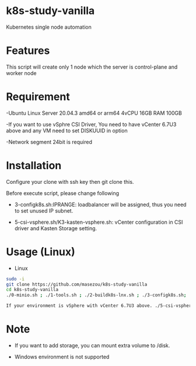 # k8s-study-vanilla
Kubernetes single node automation

# Features

This script will create only 1 node which the server is control-plane and worker node

# Requirement

-Ubuntu Linux Server 20.04.3 amd64 or arm64 4vCPU 16GB RAM 100GB

-If you want to use vSphre CSI Driver, You need to have vCenter 6.7U3 above and any VM need to set DISKUUID in option

-Network segment 24bit is required

# Installation

Configure your clone with ssh key then git clone this.

Before execute script, please change following

* 3-configk8s.sh:IPRANGE: loadbalancer will be assigned, thus you need to set unused IP subnet.

* 5-csi-vsphere.sh/K3-kasten-vsphere.sh: vCenter configuration in CSI driver and Kasten Storage setting.


# Usage (Linux)

* Linux
```bash
sudo -i
git clone https://github.com/masezou/k8s-study-vanilla
cd k8s-study-vanilla
./0-minio.sh ; ./1-tools.sh ; ./2-buildk8s-lnx.sh ; ./3-configk8s.sh; ./4-csi-storage.sh

If your environment is vSphere with vCenter 6.7U3 above. ./5-csi-vsphere.sh
```

# Note

* If you want to add storage, you can mount extra volume to /disk.

* Windows environment is not supported
